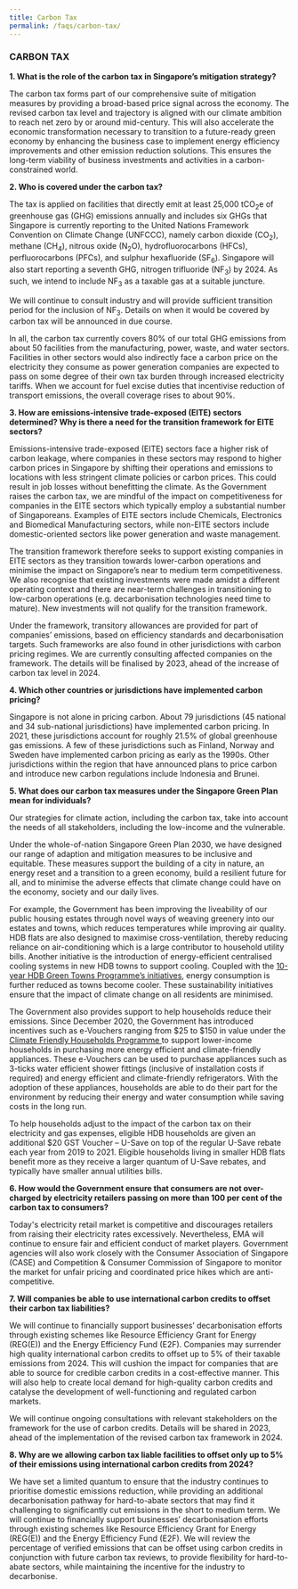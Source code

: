 ```yaml
---
title: Carbon Tax
permalink: /faqs/carbon-tax/
---
```

### CARBON TAX

**1. What is the role of the carbon tax in Singapore’s mitigation strategy?**

The carbon tax forms part of our comprehensive suite of mitigation measures by providing a broad-based price signal across the economy. The revised carbon tax level and trajectory is aligned with our climate ambition to reach net zero by or around mid-century. This will also accelerate the economic transformation necessary to transition to a future-ready green economy by enhancing the business case to implement energy efficiency improvements and other emission reduction solutions. This ensures the long-term viability of business investments and activities in a carbon-constrained world.

**2. Who is covered under the carbon tax?**

The tax is applied on facilities that directly emit at least 25,000 tCO<sub>2</sub>e of greenhouse gas (GHG) emissions annually and includes six GHGs that Singapore is currently reporting to the United Nations Framework Convention on Climate Change (UNFCCC), namely carbon dioxide (CO<sub>2</sub>), methane (CH<sub>4</sub>), nitrous oxide (N<sub>2</sub>O), hydrofluorocarbons (HFCs), perfluorocarbons (PFCs), and sulphur hexafluoride (SF<sub>6</sub>). Singapore will also start reporting a seventh GHG, nitrogen trifluoride (NF<sub>3</sub>) by 2024. As such, we intend to include NF<sub>3</sub> as a taxable gas at a suitable juncture.

We will continue to consult industry and will provide sufficient transition period for the inclusion of NF<sub>3</sub>. Details on when it would be covered by carbon tax will be announced in due course. 

In all, the carbon tax currently covers 80% of our total GHG emissions from about 50 facilities from the manufacturing, power, waste, and water sectors. Facilities in other sectors would also indirectly face a carbon price on the electricity they consume as power generation companies are expected to pass on some degree of their own tax burden through increased electricity tariffs. When we account for fuel excise duties that incentivise reduction of transport emissions, the overall coverage rises to about 90%.

**3. How are emissions-intensive trade-exposed (EITE) sectors determined? Why is there a need for the transition framework for EITE sectors?**

Emissions-intensive trade-exposed (EITE) sectors face a higher risk of carbon leakage, where companies in these sectors may respond to higher carbon prices in Singapore by shifting their operations and emissions to locations with less stringent climate policies or carbon prices. This could result in job losses without benefitting the climate. As the Government raises the carbon tax, we are mindful of the impact on competitiveness for companies in the EITE sectors which typically employ a substantial number of Singaporeans. Examples of EITE sectors include Chemicals, Electronics and Biomedical Manufacturing sectors, while non-EITE sectors include domestic-oriented sectors like power generation and waste management.

The transition framework therefore seeks to support existing companies in EITE sectors as they transition towards lower-carbon operations and minimise the impact on Singapore’s near to medium term competitiveness. We also recognise that existing investments were made amidst a different operating context and there are near-term challenges in transitioning to low-carbon operations (e.g. decarbonisation technologies need time to mature). New investments will not qualify for the transition framework. 

Under the framework, transitory allowances are provided for part of companies’ emissions, based on efficiency standards and decarbonisation targets. Such frameworks are also found in other jurisdictions with carbon pricing regimes. We are currently consulting affected companies on the framework. The details will be finalised by 2023, ahead of the increase of carbon tax level in 2024. 

**4. Which other countries or jurisdictions have implemented carbon pricing?**

Singapore is not alone in pricing carbon. About 79 jurisdictions (45 national and 34 sub-national jurisdictions) have implemented carbon pricing. In 2021, these jurisdictions account for roughly 21.5% of global greenhouse gas emissions. A few of these jurisdictions such as Finland, Norway and Sweden have implemented carbon pricing as early as the 1990s. Other jurisdictions within the region that have announced plans to price carbon and introduce new carbon regulations include Indonesia and Brunei.

**5. What does our carbon tax measures under the Singapore Green Plan mean for individuals?**

Our strategies for climate action, including the carbon tax, take into account the needs of all stakeholders, including the low-income and the vulnerable.

Under the whole-of-nation Singapore Green Plan 2030, we have designed our range of adaption and mitigation measures to be inclusive and equitable. These measures support the building of a city in nature, an energy reset and a transition to a green economy, build a resilient future for all, and to minimise the adverse effects that climate change could have on the economy, society and our daily lives. 

For example, the Government has been improving the liveability of our public housing estates through novel ways of weaving greenery into our estates and towns, which reduces temperatures while improving air quality. HDB flats are also designed to maximise cross-ventilation, thereby reducing reliance on air-conditioning which is a large contributor to household utility bills. Another initiative is the introduction of energy-efficient centralised cooling systems in new HDB towns to support cooling. Coupled with the [10-year HDB Green Towns Programme’s initiatives](https://www.hdb.gov.sg/about-us/our-role/smart-and-sustainable-living/Green-Towns-Programme), energy consumption is further reduced as towns become cooler. These sustainability initiatives ensure that the impact of climate change on all residents are minimised.

The Government also provides support to help households reduce their emissions. Since December 2020, the Government has introduced incentives such as e-Vouchers ranging from $25 to $150 in value under the [Climate Friendly Households Programme ](https://www.climate-friendly-households.gov.sg/)to support lower-income households in purchasing more energy efficient and climate-friendly appliances. These e-Vouchers can be used to purchase appliances such as 3-ticks water efficient shower fittings (inclusive of installation costs if required) and energy efficient and climate-friendly refrigerators. With the adoption of these appliances, households are able to do their part for the environment by reducing their energy and water consumption while saving costs in the long run. 

To help households adjust to the impact of the carbon tax on their electricity and gas expenses, eligible HDB households are given an additional $20 GST Voucher – U-Save on top of the regular U-Save rebate each year from 2019 to 2021. Eligible households living in smaller HDB flats benefit more as they receive a larger quantum of U-Save rebates, and typically have smaller annual utilities bills. 

**6. How would the Government ensure that consumers are not over-charged by electricity retailers passing on more than 100 per cent of the carbon tax to consumers?**

Today's electricity retail market is competitive and discourages retailers from raising their electricity rates excessively. Nevertheless, EMA will continue to ensure fair and efficient conduct of market players. Government agencies will also work closely with the Consumer Association of Singapore (CASE) and Competition & Consumer Commission of Singapore to monitor the market for unfair pricing and coordinated price hikes which are anti-competitive.

**7. Will companies be able to use international carbon credits to offset their carbon tax liabilities?**

We will continue to financially support businesses’ decarbonisation efforts through existing schemes like Resource Efficiency Grant for Energy (REG(E)) and the Energy Efficiency Fund (E2F). Companies may surrender high quality international carbon credits to offset up to 5% of their taxable emissions from 2024. This will cushion the impact for companies that are able to source for credible carbon credits in a cost-effective manner.  This will also help to create local demand for high-quality carbon credits and catalyse the development of well-functioning and regulated carbon markets.   

We will continue ongoing consultations with relevant stakeholders on the framework for the use of carbon credits. Details will be shared in 2023, ahead of the implementation of the revised carbon tax framework in 2024.

**8. Why are we allowing carbon tax liable facilities to offset only up to 5% of their emissions using international carbon credits from 2024?**

We have set a limited quantum to ensure that the industry continues to prioritise domestic emissions reduction, while providing an additional decarbonisation pathway for hard-to-abate sectors that may find it challenging to significantly cut emissions in the short to medium term. We will continue to financially support businesses’ decarbonisation efforts through existing schemes like Resource Efficiency Grant for Energy (REG(E)) and the Energy Efficiency Fund (E2F). We will review the percentage of verified emissions that can be offset using carbon credits in conjunction with future carbon tax reviews, to provide flexibility for hard-to-abate sectors, while maintaining the incentive for the industry to decarbonise.